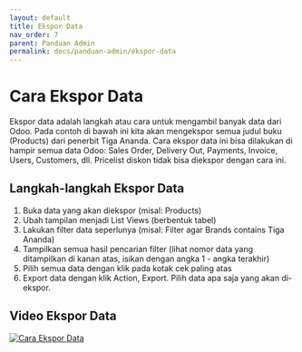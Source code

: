 ```yaml
---
layout: default
title: Ekspor Data
nav_order: 7
parent: Panduan Admin
permalink: docs/panduan-admin/ekspor-data
---
```


# Cara Ekspor Data

Ekspor data adalah langkah atau cara untuk mengambil banyak data dari Odoo. Pada contoh di bawah ini kita akan mengekspor semua judul buku (Products) dari penerbit Tiga Ananda. Cara ekspor data ini bisa dilakukan di hampir semua data Odoo: Sales Order, Delivery Out, Payments, Invoice, Users, Customers, dll. Pricelist diskon tidak bisa diekspor dengan cara ini.

## Langkah-langkah Ekspor Data
1. Buka data yang akan diekspor (misal: Products)
2. Ubah tampilan menjadi List Views (berbentuk tabel)
3. Lakukan filter data seperlunya (misal: Filter agar Brands contains Tiga Ananda)
4. Tampilkan semua hasil pencarian filter (lihat nomor data yang ditampilkan di kanan atas, isikan dengan angka 1 - angka terakhir)
5. Pilih semua data dengan klik pada kotak cek paling atas
6. Export data dengan klik Action, Export. Pilih data apa saja yang akan di-ekspor.

## Video Ekspor Data

[![Cara Ekspor Data](https://img.youtube.com/vi/qb7gWJJHtMM/0.jpg)](https://www.youtube.com/watch?v=qb7gWJJHtMM)
